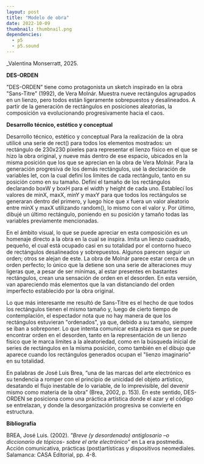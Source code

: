 ```yaml
---
layout: post
title: "Modelo de obra"
date: 2022-10-09
thumbnail: thumbnail.png
dependencies:
  - p5
  - p5.sound
---
```


<div id="div-sketch">
  <script type="text/javascript" src="sketch.js"></script>
</div>

_Valentina Monserratt, 2025.

**DES-ORDEN**

"DES-ORDEN" tiene como protagonista un sketch inspirado en la obra "Sans-Titre" (1992), de Vera Molnár. Muestra nueve rectángulos agrupados en un lienzo, pero todos están ligeramente sobrepuestos y desalineados. A partir de la generación de rectángulos en posiciones aleatorias, la composición va evolucionando progresivamente hacia el caos.

**Desarrollo técnico, estético y conceptual**

Desarrollo técnico, estético y conceptual Para la realización de la obra utilicé una serie de rect() para todos los elementos mostrados: un rectángulo de 230x230 píxeles para representar el lienzo físico en el que se hizo la obra original, y nueve más dentro de ese espacio, ubicados en la misma posición que los que se aprecian en la obra de Vera Molnár. Para la generación progresiva de los demás rectángulos, usé la declaración de variables let, con la cual definí los límites de cada rectángulo, tanto en su posición como en su tamaño. Definí el tamaño de los rectángulos declarando boxW y boxH para el width y height de cada uno. Establecí los valores de minX, maxX, minY y maxY para que todos los rectángulos se generaran dentro del primero, y luego hice que x fuera un valor aleatorio entre minX y maxX utilizando random(), lo mismo con el valor y. Por último, dibujé un último rectángulo, poniendo en su posición y tamaño todas las variables previamente mencionadas.

En el ámbito visual, lo que se puede apreciar en esta composición es un homenaje directo a la obra en la cual se inspira. Imita un lienzo cuadrado, pequeño, el cual está ocupado casi en su totalidad por el contorno hueco de rectángulos desalineados y sobrepuestos. Algunos parecen seguir un orden; otros se alejan de este. La obra de Molnár parece estar cerca de un orden perfecto; lo único que la detiene son una serie de alteraciones muy ligeras que, a pesar de ser mínimas, al estar presentes en bastantes rectángulos, crean una sensación de orden en el desorden. En esta versión, van apareciendo más elementos que la van distanciando del orden imperfecto establecido por la obra original.

Lo que más interesante me resultó de Sans-Titre es el hecho de que todos los rectángulos tienen el mismo tamaño y, luego de cierto tiempo de contemplación, el espectador nota que no hay manera de que los rectángulos estuvieran "ordenados", ya que, debido a su tamaño, siempre se iban a sobreponer. Lo que intenta comunicar esta pieza es que se puede encontrar orden en el desorden, tanto en la representación de un lienzo físico que le marca límites a la aleatoriedad, como en la búsqueda inicial de series de rectángulos en la misma posición, como también en el dibujo que aparece cuando los rectángulos generados ocupan el "lienzo imaginario" en su totalidad.

En palabras de José Luis Brea, “una de las marcas del arte electrónico es su tendencia a romper con el principio de unicidad del objeto artístico, desatando el flujo inestable de lo variable, de lo imprevisible, del devenir mismo como materia de la obra” (Brea, 2002, p. 153). En este sentido, DES-ORDEN se posiciona como una práctica artística donde el azar y el código se entrelazan, y donde la desorganización progresiva se convierte en estructura.

**Bibliografía**

BREA, José Luis. (2002). _"Breve (y desordenado) antiglosario –o diccionario de tópicos- sobre el arte electrónico"_ en La era postmedia. Acción comunicativa, prácticas (post)artísticas y dispositivos neomediales. Salamanca: CASA Editorial, pp. 4-8.